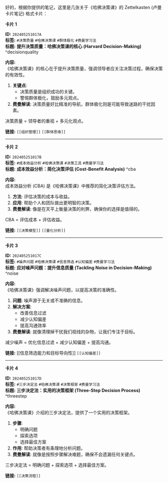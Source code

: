 好的，根据你提供的笔记，这里是几张关于《哈佛决策课》的 Zettelkasten (卢曼卡片笔记) 格式卡片：

**卡片 1**

**ID:** `202405251017A`  
**标签:** `#决策质量` `#哈佛决策课` `#群体极化` `#费曼学习法`  
**标题:** **提升决策质量：哈佛决策课的核心 (Harvard Decision-Making)** ^decisionquality

**内容:**  
《哈佛决策课》的核心在于提升决策质量，强调领导者应关注决策过程，确保决策的有效性。

1.  **关键点**:
    *   决策质量是组织成功的关键。
    *   警惕群体极化，鼓励多元观点。
2.  **费曼解读**:  决策质量好比精准的导航，群体极化则是可能导致迷路的干扰因素。

决策质量 = 领导者的重视 + 多元化观点。

**链接:** `[[组织管理]]` `[[群体思维]]`

---

**卡片 2**

**ID:** `202405251017B`  
**标签:** `#成本效益分析` `#哈佛决策课` `#决策工具` `#费曼学习法`  
**标题:** **成本效益分析：简化决策评估 (Cost-Benefit Analysis)** ^cba

**内容:**  
成本效益分析 (CBA) 是《哈佛决策课》中推荐的简化决策评估方法。

1.  **方法**: 评估决策的成本与收益。
2.  **应用**: 帮助个人和团队做出更明智的决策。
3.  **费曼解读**: 像是在天平上衡量决策的利弊，确保你的选择是值得的。

CBA = 评估成本 + 评估收益。

**链接:** `[[决策模型]]` `[[量化分析]]`

---

**卡片 3**

**ID:** `202405251017C`  
**标签:** `#噪声问题` `#哈佛决策课` `#信息筛选` `#认知偏差` `#费曼学习法`  
**标题:** **应对噪声问题：提升信息质量 (Tackling Noise in Decision-Making)** ^noise

**内容:**  
《哈佛决策课》强调解决噪声问题，以提高决策的准确性。

1.  **问题**: 噪声源于无关或不准确的信息。
2.  **解决方案**:
    *   改善信息过滤
    *   减少认知偏差
    *   提高沟通效率
3.  **费曼解读**: 就像清理掉干扰我们视线的杂物，让我们专注于目标。

减少噪声 = 优化信息过滤 + 减少认知偏差 + 提高沟通。

**链接:** [[信息筛选能力和目标导向性]] `[[认知偏差]]`

---

**卡片 4**

**ID:** `202405251017D`  
**标签:** `#三步决定法` `#哈佛决策课` `#决策框架` `#费曼学习法`  
**标题:** **三步决定法：实用的决策框架 (Three-Step Decision Process)** ^threestep

**内容:**  
《哈佛决策课》介绍的三步决定法，提供了一个实用的决策框架。

1.  **步骤**:
    *   明确问题
    *   探索选项
    *   选择最佳方案
2.  **作用**: 帮助决策者有条理地分析问题。
3.  **费曼解读**: 就像是按照步骤解决难题，确保不会遗漏任何关键点。

三步决定法 = 明确问题 + 探索选项 + 选择最佳方案。

**链接:** `[[决策流程]]`
